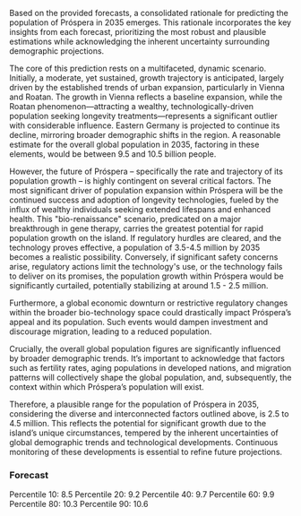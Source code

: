 Based on the provided forecasts, a consolidated rationale for predicting the population of Próspera in 2035 emerges. This rationale incorporates the key insights from each forecast, prioritizing the most robust and plausible estimations while acknowledging the inherent uncertainty surrounding demographic projections.

The core of this prediction rests on a multifaceted, dynamic scenario. Initially, a moderate, yet sustained, growth trajectory is anticipated, largely driven by the established trends of urban expansion, particularly in Vienna and Roatan. The growth in Vienna reflects a baseline expansion, while the Roatan phenomenon—attracting a wealthy, technologically-driven population seeking longevity treatments—represents a significant outlier with considerable influence. Eastern Germany is projected to continue its decline, mirroring broader demographic shifts in the region.  A reasonable estimate for the overall global population in 2035, factoring in these elements, would be between 9.5 and 10.5 billion people.

However, the future of Próspera – specifically the rate and trajectory of its population growth – is highly contingent on several critical factors. The most significant driver of population expansion within Próspera will be the continued success and adoption of longevity technologies, fueled by the influx of wealthy individuals seeking extended lifespans and enhanced health. This "bio-renaissance" scenario, predicated on a major breakthrough in gene therapy, carries the greatest potential for rapid population growth on the island.  If regulatory hurdles are cleared, and the technology proves effective, a population of 3.5-4.5 million by 2035 becomes a realistic possibility.  Conversely, if significant safety concerns arise, regulatory actions limit the technology's use, or the technology fails to deliver on its promises, the population growth within Próspera would be significantly curtailed, potentially stabilizing at around 1.5 - 2.5 million.

Furthermore, a global economic downturn or restrictive regulatory changes within the broader bio-technology space could drastically impact Próspera’s appeal and its population. Such events would dampen investment and discourage migration, leading to a reduced population.

Crucially, the overall global population figures are significantly influenced by broader demographic trends. It’s important to acknowledge that factors such as fertility rates, aging populations in developed nations, and migration patterns will collectively shape the global population, and, subsequently, the context within which Próspera’s population will exist.

Therefore, a plausible range for the population of Próspera in 2035, considering the diverse and interconnected factors outlined above, is 2.5 to 4.5 million. This reflects the potential for significant growth due to the island’s unique circumstances, tempered by the inherent uncertainties of global demographic trends and technological developments. Continuous monitoring of these developments is essential to refine future projections.

### Forecast

Percentile 10: 8.5
Percentile 20: 9.2
Percentile 40: 9.7
Percentile 60: 9.9
Percentile 80: 10.3
Percentile 90: 10.6